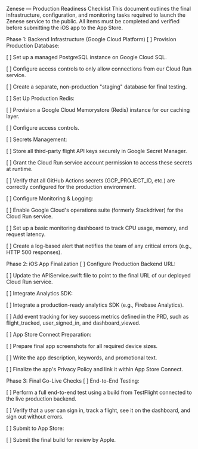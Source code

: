 Zenese — Production Readiness Checklist
This document outlines the final infrastructure, configuration, and monitoring tasks required to launch the Zenese service to the public. All items must be completed and verified before submitting the iOS app to the App Store.

Phase 1: Backend Infrastructure (Google Cloud Platform)
[ ] Provision Production Database:

[ ] Set up a managed PostgreSQL instance on Google Cloud SQL.

[ ] Configure access controls to only allow connections from our Cloud Run service.

[ ] Create a separate, non-production "staging" database for final testing.

[ ] Set Up Production Redis:

[ ] Provision a Google Cloud Memorystore (Redis) instance for our caching layer.

[ ] Configure access controls.

[ ] Secrets Management:

[ ] Store all third-party flight API keys securely in Google Secret Manager.

[ ] Grant the Cloud Run service account permission to access these secrets at runtime.

[ ] Verify that all GitHub Actions secrets (GCP_PROJECT_ID, etc.) are correctly configured for the production environment.

[ ] Configure Monitoring & Logging:

[ ] Enable Google Cloud's operations suite (formerly Stackdriver) for the Cloud Run service.

[ ] Set up a basic monitoring dashboard to track CPU usage, memory, and request latency.

[ ] Create a log-based alert that notifies the team of any critical errors (e.g., HTTP 500 responses).

Phase 2: iOS App Finalization
[ ] Configure Production Backend URL:

[ ] Update the APIService.swift file to point to the final URL of our deployed Cloud Run service.

[ ] Integrate Analytics SDK:

[ ] Integrate a production-ready analytics SDK (e.g., Firebase Analytics).

[ ] Add event tracking for key success metrics defined in the PRD, such as flight_tracked, user_signed_in, and dashboard_viewed.

[ ] App Store Connect Preparation:

[ ] Prepare final app screenshots for all required device sizes.

[ ] Write the app description, keywords, and promotional text.

[ ] Finalize the app's Privacy Policy and link it within App Store Connect.

Phase 3: Final Go-Live Checks
[ ] End-to-End Testing:

[ ] Perform a full end-to-end test using a build from TestFlight connected to the live production backend.

[ ] Verify that a user can sign in, track a flight, see it on the dashboard, and sign out without errors.

[ ] Submit to App Store:

[ ] Submit the final build for review by Apple.